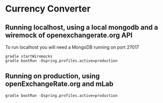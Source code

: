 # Currency Converter

## Running localhost, using a local mongodb and a wiremock of openexchangerate.org API
To run localhost you will need a MongoDB running on port 27017
```
gradle startWiremocks
gradle bootRun -Dspring.profiles.active=production
```

## Running on production, using openExchangeRate.org and mLab
```
gradle bootRun -Dspring.profiles.active=production
```


